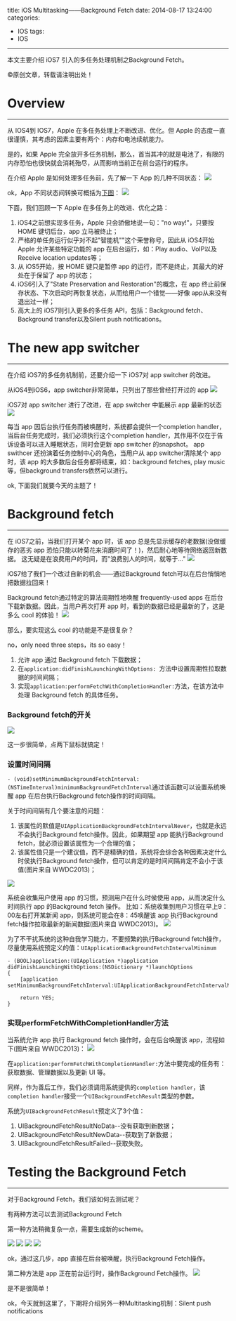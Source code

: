 title: iOS Multitasking——Background Fetch
date: 2014-08-17 13:24:00
categories:
- IOS
tags:
- IOS
---
本文主要介绍 iOS7 引入的多任务处理机制之Background Fetch。
<!--more-->
©原创文章，转载请注明出处！

# Overview
__________
从 IOS4到 IOS7，Apple 在多任务处理上不断改进、优化。但 Apple 的态度一直很谨慎，其考虑的因素主要有两个：内存和电池续航能力。

是的，如果 Apple 完全放开多任务机制，那么，首当其冲的就是电池了，有限的内存恐怕也很快就会消耗殆尽，从而影响当前正在前台运行的程序。

在介绍 Apple 是如何处理多任务前，先了解一下 App 的几种不同状态：
![](/img/APPStatus.png)

ok，App 不同状态间转换可概括为[下图](https://developer.apple.com/library/ios/documentation/iPhone/Conceptual/iPhoneOSProgrammingGuide/ManagingYourApplicationsFlow/ManagingYourApplicationsFlow.html#//apple_ref/doc/uid/TP40007072-CH4)：
![](/img/StatechangesiOSapp.png)

下面，我们回顾一下 Apple 在多任务上的改进、优化之路：

1. iOS4之前想实现多任务，Apple 只会骄傲地说一句："no way!"，只要按 HOME 键切后台，app 立马被终止；
2. 严格的单任务运行似乎对不起"智能机""这个荣誉称号，因此从 iOS4开始 Apple 允许某些特定功能的 app 在后台运行，如：Play audio、VoIP以及Receive location updates等；
3. 从 iOS5开始，按 HOME 键只是暂停 app 的运行，而不是终止，其最大的好处在于保留了 app 的状态；
4. iOS6引入了"State Preservation and Restoration"的概念，在 app 终止前保存状态、下次启动时再恢复状态，从而给用户一个错觉——好像 app从来没有退出过一样；
5. 高大上的 iOS7则引入更多的多任务 API，包括：Background fetch、Background transfer以及Silent push notifications。


# The new app switcher
_______________
在介绍 iOS7的多任务机制前，还要介绍一下 iOS7对 app switcher 的改进。

从iOS4到iOS6，app switcher非常简单，只列出了那些曾经打开过的 app
![](/img/ios6appswitcher.png)

iOS7对 app switcher 进行了改进，在 app switcher 中能展示 app 最新的状态
![](/img/ios7appswitcher.png)

每当 app 因后台执行任务而被唤醒时，系统都会提供一个completion handler，当后台任务完成时，我们必须执行这个completion handler，其作用不仅在于告诉设备可以进入睡眠状态，同时会更新 app switcher 的snapshot。
app swithcer 还扮演着任务控制中心的角色，当用户从 app switcher清除某个 app 时，该 app 的大多数后台任务都将结束，如：background fetches, play music等，但background transfers依然可以进行。

ok, 下面我们就要今天的主题了！

# Background fetch
_____________
在 iOS7之前，当我们打开某个 app 时，该 app 总是先显示缓存的老数据(没做缓存的恶劣 app 恐怕只能以转菊花来消磨时间了！)，然后耐心地等待网络返回新数据。
这无疑是在浪费用户的时间，而"浪费别人的时间，就等于..."
![](/img/AppCrashed.jpg)

iOS7给了我们一个改过自新的机会——通过Background fetch可以在后台悄悄地把数据拉回来！

Background fetch通过特定的算法周期性地唤醒 frequently-used apps 在后台下载新数据。因此，当用户再次打开 app 时，看到的数据已经是最新的了，这是多么 cool 的体验！
![](/img/good.png)

那么，要实现这么 cool 的功能是不是很复杂？

no，only need three steps，its so easy！

1. 允许 app 通过 Background fetch 下载数据；
2. 在`application:didFinishLaunchingWithOptions: `方法中设置周期性拉取数据的时间间隔；
3. 实现`application:performFetchWithCompletionHandler:`方法，在该方法中处理 Background fetch 的具体任务。

### Background fetch的开关

![](/img/setBackgroundfetch.png)

这一步很简单，点两下鼠标就搞定！

### 设置时间间隔

`- (void)setMinimumBackgroundFetchInterval:(NSTimeInterval)minimumBackgroundFetchInterval`通过该函数可以设置系统唤醒 app 在后台执行Background fetch操作的时间间隔。

关于时间间隔有几个要注意的问题：
1. 该属性的默值是`UIApplicationBackgroundFetchIntervalNever`，也就是永远不会执行Background fetch操作。因此，如果期望 app 能执行Background fetch，就必须设置该属性为一个合理的值；
2. 该属性值只是一个建议值，而不是精确的值，系统将会综合各种因素决定什么时侯执行Background fetch操作，但可以肯定的是时间间隔肯定不会小于该值(图片来自 WWDC2013)；

![](/img/MinimumBackgroundFetchIntervalCustomValue.png)

系统会收集用户使用 app 的习惯，预测用户在什么时侯使用 app，从而决定什么时间执行 app 的Background fetch 操作。
比如：系统收集到用户习惯在早上9：00左右打开某新闻 app，则系统可能会在8：45唤醒该 app 执行Background fetch操作拉取最新的新闻数据(图片来自 WWDC2013)。
![](/img/AdaptstoUserActivity.png)

为了不干扰系统的这种自我学习能力，不要频繁的执行Background fetch操作，尽量使用系统预定义的值：`UIApplicationBackgroundFetchIntervalMinimum`
```
- (BOOL)application:(UIApplication *)application didFinishLaunchingWithOptions:(NSDictionary *)launchOptions
{
    [application setMinimumBackgroundFetchInterval:UIApplicationBackgroundFetchIntervalMinimum];
    
    return YES;
}
```

### 实现performFetchWithCompletionHandler方法

当系统允许 app 执行 Background fetch 操作时，会在后台唤醒该 app，流程如下(图片来自 WWDC2013)：
![](/img/Backgroundfetch.png)

在`application:performFetchWithCompletionHandler:`方法中要完成的任务有：获取数据、管理数据以及更新 UI 等。

同样，作为善后工作，我们必须调用系统提供的`completion handler`，该`completion handler`接受一个`UIBackgroundFetchResult`类型的参数。

系统为`UIBackgroundFetchResult`预定义了3个值：
1. UIBackgroundFetchResultNoData--没有获取到新数据；
2. UIBackgroundFetchResultNewData--获取到了新数据；
3. UIBackgroundFetchResultFailed--获取失败。

# Testing the Background Fetch
_______________
对于Background Fetch，我们该如何去测试呢？

有两种方法可以去测试Background Fetch

第一种方法稍微复杂一点，需要生成新的scheme。

![](/img/scheme.jpg)
![](/img/duplicatescheme.jpg)
![](/img/schemename.jpg)
![](/img/schemerun.jpg)

ok，通过这几步，app 直接在后台被唤醒，执行Background Fetch操作。

第二种方法是 app 正在前台运行时，操作Background Fetch操作。
![](/img/xcodebackgroundfetch.png)

是不是很简单！

ok，今天就到这里了，下期将介绍另外一种Multitasking机制：Silent push notifications

